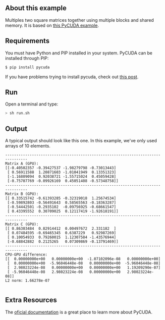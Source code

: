 ## About this example

Multiples two square matrices together using multiple blocks and shared memory. It is based on [this PyCUDA example](https://wiki.tiker.net/PyCuda/Examples/MatrixmulTiled).

## Requirements

You must have Python and PIP installed in your system. PyCUDA can be installed through PIP:

```bash
$ pip install pycuda
```

If you have problems trying to install pycuda, check out [this post](https://wiki.tiker.net/PyCuda/Installation).

## Run

Open a terminal and type:

```bash
> sh run.sh
```


## Output

A typical output should look like this one. In this example, we've only used arrays of 10 elements.

```
--------------------------------------------------------------------------------
Matrix A (GPU):
[[-0.40502357 -0.39427537 -1.98279798 -0.73013443]
 [ 0.56911588  1.20871603 -1.01041949  0.13351323]
 [-1.16809094  0.92038721 -1.55715024  0.45059428]
 [-0.75707769 -0.09926169  0.45051408 -0.57348758]]
--------------------------------------------------------------------------------
Matrix B (GPU):
[[ 0.33515742 -0.61393285 -0.32319018  1.25674534]
 [-0.59892803 -0.56491643  0.58565563 -0.18363287]
 [-0.54442501 -0.2935102  -0.09756925 -0.68661547]
 [ 0.43395552  0.30709025  0.12117419 -1.92618191]]
--------------------------------------------------------------------------------
Matrix C (GPU):
[[ 0.86303484  0.82914412  0.00497672  2.331182  ]
 [ 0.07484595 -0.69465345  0.6387229   0.92987269]
 [ 0.10054933  0.79260015  1.12307584 -1.43576944]
 [-0.68842882  0.2125265   0.07309869 -0.13791469]]
--------------------------------------------------------------------------------
CPU-GPU difference:
[[  0.00000000e+00   0.00000000e+00  -1.07102096e-08   0.00000000e+00]
 [  0.00000000e+00  -5.96046448e-08   0.00000000e+00  -5.96046448e-08]
 [  2.98023224e-08   0.00000000e+00   0.00000000e+00   1.19209290e-07]
 [ -5.96046448e-08   2.98023224e-08   0.00000000e+00   2.98023224e-08]]
L2 norm: 1.66278e-07


```

## Extra Resources

The [oficial documentation](https://developer.nvidia.com/pycuda) is a great place to learn more about PyCUDA.
